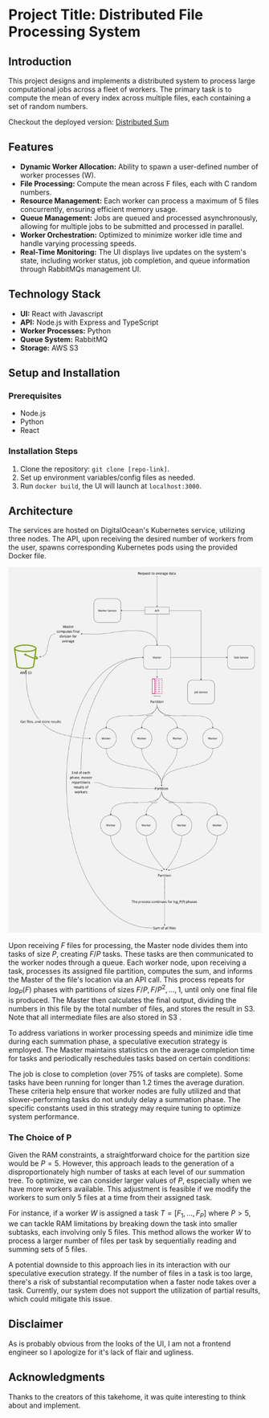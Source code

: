 # Project Title: Distributed File Processing System

## Introduction

This project designs and implements a distributed system to process large computational jobs across a fleet of workers. The primary task is to compute the mean of every index across multiple files, each containing a set of random numbers.

Checkout the deployed version: [Distributed Sum](https://distributed.ephemeron.io)

## Features

- **Dynamic Worker Allocation:** Ability to spawn a user-defined number of worker processes (W).
- **File Processing:** Compute the mean across F files, each with C random numbers.
- **Resource Management:** Each worker can process a maximum of 5 files concurrently, ensuring efficient memory usage.
- **Queue Management:** Jobs are queued and processed asynchronously, allowing for multiple jobs to be submitted and processed in parallel.
- **Worker Orchestration:** Optimized to minimize worker idle time and handle varying processing speeds.
- **Real-Time Monitoring:** The UI displays live updates on the system's state, including worker status, job completion, and queue information through RabbitMQs management UI.

## Technology Stack

- **UI:** React with Javascript
- **API:** Node.js with Express and TypeScript
- **Worker Processes:** Python
- **Queue System:** RabbitMQ
- **Storage:** AWS S3

## Setup and Installation

### Prerequisites

- Node.js
- Python
- React

### Installation Steps

1. Clone the repository: `git clone [repo-link]`.
2. Set up environment variables/config files as needed.
3. Run `docker build`, the UI will launch at `localhost:3000`.

<!-- ## Usage

1. Start the API server: `cd api && npm start`
2. Launch worker processes: `cd worker && python worker.py`
3. Run the UI: `cd ui && npm start`
4. Access the UI through the browser at `localhost:3000`. -->

## Architecture

The services are hosted on DigitalOcean's Kubernetes service, utilizing three nodes. The API, upon receiving the desired number of workers from the user, spawns corresponding Kubernetes pods using the provided Docker file.

![](system.jpg)


Upon receiving $F$ files for processing, the Master node divides them into tasks of size $P$, creating $F/P$ tasks. These tasks are then communicated to the worker nodes through a queue. Each worker node, upon receiving a task, processes its assigned file partition, computes the sum, and informs the Master of the file's location via an API call. This process repeats for $log_P(F)$ phases with partitions of sizes $F/P, F/P^2, ..., 1$, until only one final file is produced. The Master then calculates the final output, dividing the numbers in this file by the total number of files, and stores the result in S3. Note that all intermediate files are also stored in S3
.

To address variations in worker processing speeds and minimize idle time during each summation phase, a speculative execution strategy is employed. The Master maintains statistics on the average completion time for tasks and periodically reschedules tasks based on certain conditions:

The job is close to completion (over 75% of tasks are complete).
Some tasks have been running for longer than 1.2 times the average duration.
These criteria help ensure that worker nodes are fully utilized and that slower-performing tasks do not unduly delay a summation phase. The specific constants used in this strategy may require tuning to optimize system performance.

### The Choice of P

Given the RAM constraints, a straightforward choice for the partition size would be $P = 5$. However, this approach leads to the generation of a disproportionately high number of tasks at each level of our summation tree. To optimize, we can consider larger values of $P$, especially when we have more workers available. This adjustment is feasible if we modify the workers to sum only 5 files at a time from their assigned task.

For instance, if a worker $W$ is assigned a task $T = [F_1, ..., F_P]$ where $P > 5$, we can tackle RAM limitations by breaking down the task into smaller subtasks, each involving only 5 files. This method allows the worker $W$ to process a larger number of files per task by sequentially reading and summing sets of 5 files.

A potential downside to this approach lies in its interaction with our speculative execution strategy. If the number of files in a task is too large, there's a risk of substantial recomputation when a faster node takes over a task. Currently, our system does not support the utilization of partial results, which could mitigate this issue.

## Disclaimer

As is probably obvious from the looks of the UI, I am not a frontend engineer so I apologize for it's lack of flair and ugliness.

## Acknowledgments

Thanks to the creators of this takehome, it was quite interesting to think about and implement.
